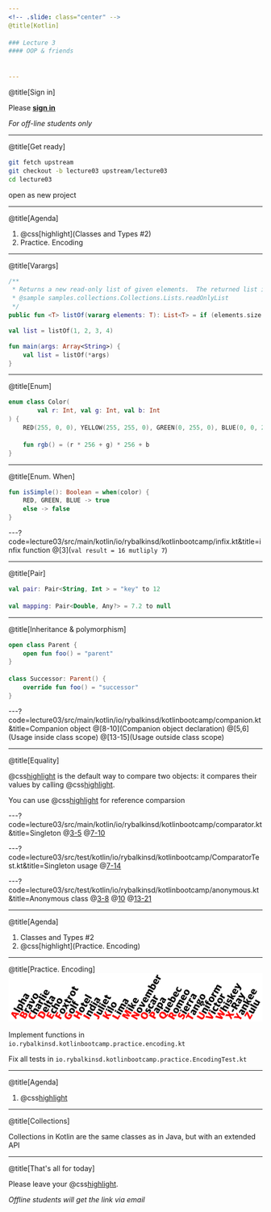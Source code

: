 ```yaml
---
<!-- .slide: class="center" -->
@title[Kotlin]

### Lecture 3
#### OOP & friends


---
```

@title[Sign in]
<!-- .slide: class="center" -->

Please [**sign in**](https://sphere.mail.ru/)
 
*For off-line students only*


---
@title[Get ready]
<!-- .slide: class="center" -->
```bash
git fetch upstream
git checkout -b lecture03 upstream/lecture03
cd lecture03
```

open as new project


---
@title[Agenda]
1. @css[highlight](Classes and Types #2)
1. Practice. Encoding


---
@title[Varargs]

```kotlin
/**
 * Returns a new read-only list of given elements.  The returned list is serializable (JVM).
 * @sample samples.collections.Collections.Lists.readOnlyList
 */
public fun <T> listOf(vararg elements: T): List<T> = if (elements.size > 0) elements.asList() else emptyList()
```

```kotlin
val list = listOf(1, 2, 3, 4)
```

```kotlin
fun main(args: Array<String>) {
    val list = listOf(*args)
}
```


---
@title[Enum]

```kotlin
enum class Color(
        val r: Int, val g: Int, val b: Int
) {
    RED(255, 0, 0), YELLOW(255, 255, 0), GREEN(0, 255, 0), BLUE(0, 0, 255);

    fun rgb() = (r * 256 + g) * 256 + b
}
```

---
@title[Enum. When]
```kotlin
fun isSimple(): Boolean = when(color) {
    RED, GREEN, BLUE -> true
    else -> false
}
```


---?code=lecture03/src/main/kotlin/io/rybalkinsd/kotlinbootcamp/infix.kt&title=infix function
@[3](`val result = 16 mutliply 7`)


---
@title[Pair]
```kotlin
val pair: Pair<String, Int > = "key" to 12

val mapping: Pair<Double, Any?> = 7.2 to null
```


---
@title[Inheritance & polymorphism]

```kotlin
open class Parent {
    open fun foo() = "parent"  
}

class Successor: Parent() {
    override fun foo() = "successor"
} 
```


---?code=lecture03/src/main/kotlin/io/rybalkinsd/kotlinbootcamp/companion.kt&title=Companion object
@[8-10](Companion object declaration)
@[5,6](Usage inside class scope)
@[13-15](Usage outside class scope)


---
@title[Equality]

@css[highlight](`==`) is the default way to compare two objects: it compares their values by 
calling @css[highlight](`equals`).

You can use @css[highlight](`===`) for reference comparsion


---?code=lecture03/src/main/kotlin/io/rybalkinsd/kotlinbootcamp/comparator.kt&title=Singleton
@[3-5]()
@[7-10]()


---?code=lecture03/src/test/kotlin/io/rybalkinsd/kotlinbootcamp/ComparatorTest.kt&title=Singleton usage
@[7-14]()


---?code=lecture03/src/test/kotlin/io/rybalkinsd/kotlinbootcamp/anonymous.kt&title=Anonymous class
@[3-8]()
@[10]()
@[13-21]()


---
@title[Agenda]
1. Classes and Types #2
1. @css[highlight](Practice. Encoding)


---
@title[Practice. Encoding]
![](lecture03/slides/assets/images/alpha.png)

Implement functions in `io.rybalkinsd.kotlinbootcamp.practice.encoding.kt`

Fix all tests in `io.rybalkinsd.kotlinbootcamp.practice.EncodingTest.kt`


---
@title[Agenda]
1. @css[highlight](Collections)


---
@title[Collections]
<!-- .slide: class="center" -->

Collections in Kotlin are the same classes as in Java, but with an extended API


---
@title[That's all for today]

Please leave your @css[highlight](feedback).
 
*Offline students will get the link via email*
